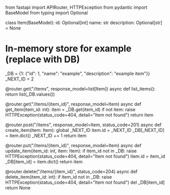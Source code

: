 from fastapi import APIRouter, HTTPException
from pydantic import BaseModel
from typing import Optional




class Item(BaseModel):
id: Optional[int]
name: str
description: Optional[str] = None


# In-memory store for example (replace with DB)
_DB = {1: {"id": 1, "name": "example", "description": "example item"}}
_NEXT_ID = 2


@router.get("/items", response_model=list[Item])
async def list_items():
return list(_DB.values())


@router.get("/items/{item_id}", response_model=Item)
async def get_item(item_id: int):
item = _DB.get(item_id)
if not item:
raise HTTPException(status_code=404, detail="Item not found")
return item


@router.post("/items", response_model=Item, status_code=201)
async def create_item(item: Item):
global _NEXT_ID
item.id = _NEXT_ID
_DB[_NEXT_ID] = item.dict()
_NEXT_ID += 1
return item


@router.put("/items/{item_id}", response_model=Item)
async def update_item(item_id: int, item: Item):
if item_id not in _DB:
raise HTTPException(status_code=404, detail="Item not found")
item.id = item_id
_DB[item_id] = item.dict()
return item


@router.delete("/items/{item_id}", status_code=204)
async def delete_item(item_id: int):
if item_id not in _DB:
raise HTTPException(status_code=404, detail="Item not found")
del _DB[item_id]
return None
